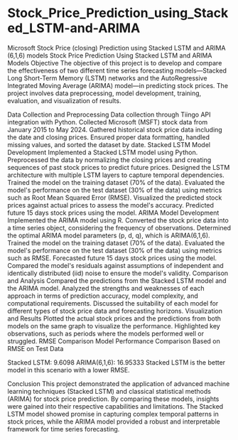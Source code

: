 # Stock_Price_Prediction_using_Stacked_LSTM-and-ARIMA
Microsoft Stock Price (closing) Prediction using Stacked LSTM and ARIMA (6,1,6) models
Stock Price Prediction Using Stacked LSTM and ARIMA Models
Objective
The objective of this project is to develop and compare the effectiveness of two different time series forecasting models—Stacked Long Short-Term Memory (LSTM) networks and the AutoRegressive Integrated Moving Average (ARIMA) model—in predicting stock prices. The project involves data preprocessing, model development, training, evaluation, and visualization of results.

Data Collection and Preprocessing
Data collection through Tiingo API integration with Python.
Collected Microsoft (MSFT) stock data from January 2015 to May 2024.
Gathered historical stock price data including the date and closing prices.
Ensured proper data formatting, handled missing values, and sorted the dataset by date.
Stacked LSTM Model Development
Implemented a Stacked LSTM model using Python.
Preprocessed the data by normalizing the closing prices and creating sequences of past stock prices to predict future prices.
Designed the LSTM architecture with multiple LSTM layers to capture temporal dependencies.
Trained the model on the training dataset (70% of the data).
Evaluated the model's performance on the test dataset (30% of the data) using metrics such as Root Mean Squared Error (RMSE).
Visualized the predicted stock prices against actual prices to assess the model's accuracy.
Predicted future 15 days stock prices using the model.
ARIMA Model Development
Implemented the ARIMA model using R.
Converted the stock price data into a time series object, considering the frequency of observations.
Determined the optimal ARIMA model parameters (p, d, q), which is ARIMA(6,1,6).
Trained the model on the training dataset (70% of the data).
Evaluated the model's performance on the test dataset (30% of the data) using metrics such as RMSE.
Forecasted future 15 days stock prices using the model.
Compared the model's residuals against assumptions of independent and identically distributed (iid) noise to ensure the model's validity.
Comparison and Analysis
Compared the predictions from the Stacked LSTM model and the ARIMA model.
Analyzed the strengths and weaknesses of each approach in terms of prediction accuracy, model complexity, and computational requirements.
Discussed the suitability of each model for different types of stock price data and forecasting horizons.
Visualization and Results
Plotted the actual stock prices and the predictions from both models on the same graph to visualize the performance.
Highlighted key observations, such as periods where the models performed well or struggled.
RMSE Comparison
Model Performance Comparison Based on RMSE on Test Data

Stacked LSTM: 9.6098
ARIMA(6,1,6): 16.95333
Stacked LSTM is the better model in this scenario with a lower RMSE.

Conclusion
This project demonstrated the application of advanced machine learning techniques (Stacked LSTM) and classical statistical methods (ARIMA) for stock price prediction. By comparing these models, insights were gained into their respective capabilities and limitations. The Stacked LSTM model showed promise in capturing complex temporal patterns in stock prices, while the ARIMA model provided a robust and interpretable framework for time series forecasting.
